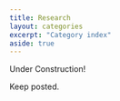 ```yaml
---
title: Research
layout: categories
excerpt: "Category index"
aside: true
---
```



Under Construction! 

Keep posted.
